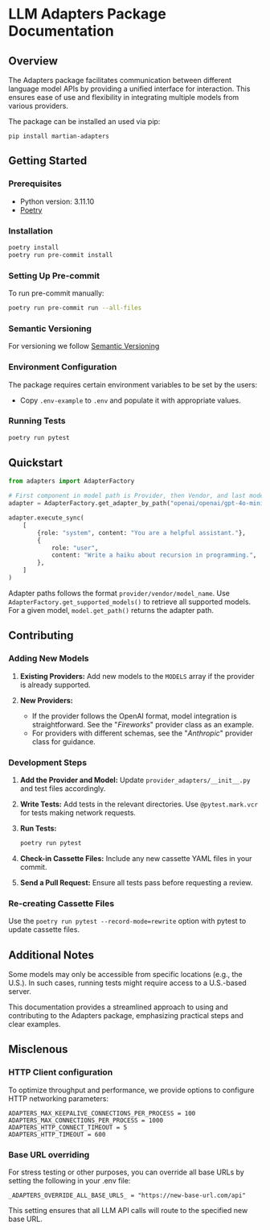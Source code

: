 # LLM Adapters Package Documentation

## Overview

The Adapters package facilitates communication between different language model APIs by providing a unified interface for interaction. This ensures ease of use and flexibility in integrating multiple models from various providers.

The package can be installed an used via pip:

```
pip install martian-adapters
```

## Getting Started

### Prerequisites

- Python version: 3.11.10
- [Poetry](https://python-poetry.org/docs/#installation)

### Installation

```bash
poetry install
poetry run pre-commit install
```

### Setting Up Pre-commit

To run pre-commit manually:

```bash
poetry run pre-commit run --all-files
```

### Semantic Versioning

For versioning we follow [Semantic Versioning](https://semver.org)

### Environment Configuration

The package requires certain environment variables to be set by the users:

- Copy `.env-example` to `.env` and populate it with appropriate values.

### Running Tests

```bash
poetry run pytest
```

## Quickstart

```python
from adapters import AdapterFactory

# First component in model path is Provider, then Vendor, and last model name itself
adapter = AdapterFactory.get_adapter_by_path("openai/openai/gpt-4o-mini")

adapter.execute_sync(
    [
        {role: "system", content: "You are a helpful assistant."},
        {
            role: "user",
            content: "Write a haiku about recursion in programming.",
        },
    ]
)
```

Adapter paths follows the format `provider/vendor/model_name`. Use `AdapterFactory.get_supported_models()` to retrieve all supported models. For a given model, `model.get_path()` returns the adapter path.

## Contributing

### Adding New Models

1. **Existing Providers:**
   Add new models to the `MODELS` array if the provider is already supported.

2. **New Providers:**
   - If the provider follows the OpenAI format, model integration is straightforward. See the "_Fireworks_" provider class as an example.
   - For providers with different schemas, see the "_Anthropic_" provider class for guidance.

### Development Steps

1. **Add the Provider and Model:** Update `provider_adapters/__init__.py` and test files accordingly.
2. **Write Tests:** Add tests in the relevant directories. Use `@pytest.mark.vcr` for tests making network requests.
3. **Run Tests:**

   ```bash
   poetry run pytest
   ```

4. **Check-in Cassette Files:** Include any new cassette YAML files in your commit.
5. **Send a Pull Request:** Ensure all tests pass before requesting a review.

### Re-creating Cassette Files

Use the `poetry run pytest --record-mode=rewrite` option with pytest to update cassette files.

## Additional Notes

Some models may only be accessible from specific locations (e.g., the U.S.). In such cases, running tests might require access to a U.S.-based server.

This documentation provides a streamlined approach to using and contributing to the Adapters package, emphasizing practical steps and clear examples.

## Misclenous

### HTTP Client configuration

To optimize throughput and performance, we provide options to configure HTTP networking parameters:

```env
ADAPTERS_MAX_KEEPALIVE_CONNECTIONS_PER_PROCESS = 100
ADAPTERS_MAX_CONNECTIONS_PER_PROCESS = 1000
ADAPTERS_HTTP_CONNECT_TIMEOUT = 5
ADAPTERS_HTTP_TIMEOUT = 600
```

### Base URL overriding

For stress testing or other purposes, you can override all base URLs by setting the following in your .env file:

```env
_ADAPTERS_OVERRIDE_ALL_BASE_URLS_ = "https://new-base-url.com/api"
```

This setting ensures that all LLM API calls will route to the specified new base URL.
